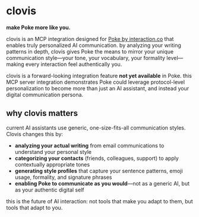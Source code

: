 # clovis

**make Poke more like you.**

clovis is an MCP integration designed for [Poke by interaction.co](https://poke.co) that enables truly personalized AI communication. by analyzing your writing patterns in depth, clovis gives Poke the means to mirror your unique communication style—your tone, your vocabulary, your formality level—making every interaction feel authentically you.

clovis is a forward-looking integration feature **not yet available** in Poke. this MCP server integration demonstrates Poke could leverage protocol-level personalization to become more than just an AI assistant, and instead your digital communication persona.

## why clovis matters

current AI assistants use generic, one-size-fits-all communication styles. Clovis changes this by:

- **analyzing your actual writing** from email communications to understand your personal style
- **categorizing your contacts** (friends, colleagues, support) to apply contextually appropriate tones
- **generating style profiles** that capture your sentence patterns, emoji usage, formality, and signature phrases
- **enabling Poke to communicate as you would**—not as a generic AI, but as your authentic digital self

this is the future of AI interaction: not tools that make you adapt to them, but tools that adapt to you.
